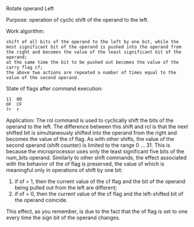 Rotate operand Left

Purpose: operation of cyclic shift of the operand to the left.

Work algorithm:

    shift of all bits of the operand to the left by one bit, while the most significant bit of the operand is pushed into the operand from the right and becomes the value of the least significant bit of the operand;
    at the same time the bit to be pushed out becomes the value of the carry flag cf;
    the above two actions are repeated a number of times equal to the value of the second operand.

State of flags after command execution:

	11	00
	OF	CF
	?r	r
	
Application:
The rol command is used to cyclically shift the bits of the operand to the left. The difference between this shift and rcl is that the next shifted bit is simultaneously shifted into the operand from the right and becomes the value of the cf flag. As with other shifts, the value of the second operand (shift counter) is limited to the range 0 ... 31. This is because the microprocessor uses only the least significant five bits of the num_bits operand. Similarly to other shift commands, the effect associated with the behavior of the of flag is preserved, the value of which is meaningful only in operations of shift by one bit:

   1) if of = 1, then the current value of the cf flag and the bit of the operand being pulled out from the left are different;
   2) if of = 0, then the current value of the cf flag and the left-shifted bit of the operand coincide.

This effect, as you remember, is due to the fact that the of flag is set to one every time the sign bit of the operand changes.


